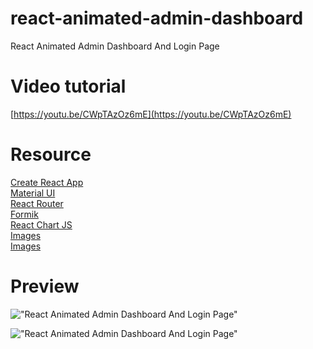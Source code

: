 # react-animated-admin-dashboard

  React Animated Admin Dashboard And Login Page

# Video tutorial

[https://youtu.be/CWpTAzOz6mE](https://youtu.be/CWpTAzOz6mE)<br>

# Resource

[Create React App](https://create-react-app.dev/)<br>
[Material UI](https://create-react-app.dev/)<br>
[React Router](https://reactrouter.com/)<br>
[Formik](https://formik.org/)<br>
[React Chart JS](https://react-chartjs-2.js.org/)<br>
[Images](https://www.freepik.com/)<br>
[Images](https://free3dicon.com/)<br>

# Preview

!["React Animated Admin Dashboard And Login Page"](https://github.com/trananhtuat/react-animated-admin-dashboard/assets/67447840/dda7900a-a815-45b6-b9f6-98bea61ca936 "React Animated Admin Dashboard And Login Page")

!["React Animated Admin Dashboard And Login Page"](https://github.com/trananhtuat/react-animated-admin-dashboard/assets/67447840/3dddfdc4-a8c0-4da2-98f7-b30410b4bbf4 "React Animated Admin Dashboard And Login Page")
